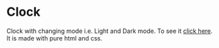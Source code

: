 # Clock
Clock with changing mode i.e. Light and Dark mode. To see it [click here](https://aliarshad746.github.io/Clock/).<br>
It is made with pure html and css.

